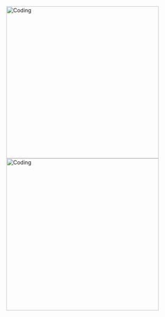 <img align="left" alt="Coding" width="400" src="https://media0.giphy.com/media/PuvJVM5w0wu6QEUWfq/giphy.gif?cid=ecf05e47pqe959nbbbmx1tg0vbam4gmqr7cqe3t2hm7q5wak&ep=v1_gifs_search&rid=giphy.gif&ct=g">
<img align="left" alt="Coding" width="400" src="https://media1.giphy.com/media/Jq1rChcm1WZlM7MzGM/giphy.gif?cid=ecf05e47nj1i6legpruoaodo2bkjvh765px67hxi98janzly&ep=v1_gifs_search&rid=giphy.gif&ct=g">
